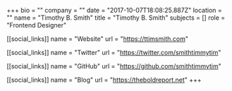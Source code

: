 +++
bio = ""
company = ""
date = "2017-10-07T18:08:25.887Z"
location = ""
name = "Timothy B. Smith"
title = "Timothy B. Smith"
subjects = []
role = "Frontend Designer"

[[social_links]]
  name = "Website"
  url = "https://ttimsmith.com"

[[social_links]]
  name = "Twitter"
  url = "https://twitter.com/smithtimmytim"

[[social_links]]
  name = "GitHub"
  url = "https://github.com/smithtimmytim"

[[social_links]]
  name = "Blog"
  url = "https://theboldreport.net"
+++
